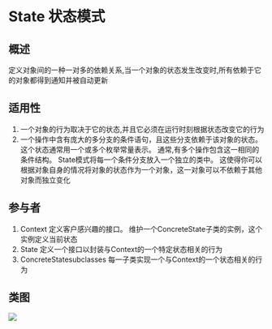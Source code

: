 
# State 状态模式

## 概述
定义对象间的一种一对多的依赖关系,当一个对象的状态发生改变时,所有依赖于它的对象都得到通知并被自动更新

## 适用性
1. 一个对象的行为取决于它的状态,并且它必须在运行时刻根据状态改变它的行为
2. 一个操作中含有庞大的多分支的条件语句，且这些分支依赖于该对象的状态。 这个状态通常用一个或多个枚举常量表示。 
    通常,有多个操作包含这一相同的条件结构。 State模式将每一个条件分支放入一个独立的类中。 
    这使得你可以根据对象自身的情况将对象的状态作为一个对象，这一对象可以不依赖于其他对象而独立变化

## 参与者
1. Context 定义客户感兴趣的接口。 维护一个ConcreteState子类的实例，这个实例定义当前状态
2. State 定义一个接口以封装与Context的一个特定状态相关的行为
3. ConcreteStatesubclasses 每一子类实现一个与Context的一个状态相关的行为

## 类图
![](https://i.imgur.com/7XLQktg.png)  

